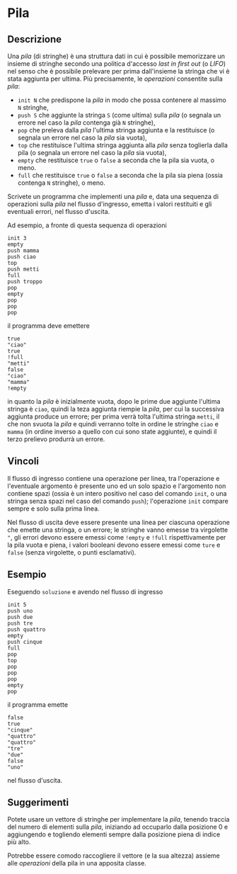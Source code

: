 Pila
====

Descrizione
-----------

Una *pila* (di stringhe) è una struttura dati in cui è possibile memorizzare un
insieme di stringhe secondo una politica d'accesso *last in first out* (o
*LIFO*) nel senso che è possibile prelevare per prima dall'insieme la stringa
che vi è stata aggiunta per ultima. Più precisamente, le *operazioni* consentite
sulla *pila*:

- `init N` che predispone la *pila* in modo che possa contenere al massimo `N` stringhe,
- `push S` che aggiunte la stringa `S` (come ultima) sulla *pila*
  (o segnala un errore nel caso la *pila* contenga già `N` stringhe),
- `pop` che preleva dalla *pila* l'ultima stringa aggiunta e la restituisce
  (o segnala un errore nel caso la *pila* sia vuota),
- `top` che restituisce l'ultima stringa aggiunta alla *pila* senza toglierla dalla pila
  (o segnala un errore nel caso la *pila* sia vuota),
- `empty` che restituisce `true` o `false` a seconda che la pila sia vuota, o meno.
- `full` che restituisce `true` o `false` a seconda che la pila sia piena
  (ossia contenga `N` stringhe), o meno.

Scrivete un programma che implementi una *pila* e, data una sequenza di
operazioni sulla *pila* nel flusso d'ingresso, emetta i valori restituiti e gli
eventuali errori, nel flusso d'uscita.

Ad esempio, a fronte di questa sequenza di operazioni

    init 3
    empty
    push mamma
    push ciao
    top
    push metti
    full
    push troppo
    pop
    empty
    pop
    pop
    pop

il programma deve emettere

    true
    "ciao"
    true
    !full
    "metti"
    false
    "ciao"
    "mamma"
    !empty

in quanto la *pila* è inizialmente vuota, dopo le prime due aggiunte l'ultima
stringa è `ciao`, quindi la teza aggiunta riempie la *pila*, per cui la
successiva aggiunta produce un errore; per prima verrà tolta l'ultima stringa
`metti`, il che non svuota la *pila* e quindi verranno tolte in ordine le
stringhe `ciao` e `mamma` (in ordine inverso a quello con cui sono state
aggiunte), e quindi il terzo prelievo produrrà un errore.


Vincoli
-------

Il flusso di ingresso contiene una operazione per linea, tra l'operazione e
l'eventuale argomento è presente uno ed un solo spazio e l'argomento non
contiene spazi (ossia è un intero positivo nel caso del comando `init`, o una
stringa senza spazi nel caso del comando `push`); l'operazione `init` compare
sempre e solo sulla prima linea.

Nel flusso di uscita deve essere presente una linea per ciascuna operazione che
emette una stringa, o un errore; le stringhe vanno emesse tra virgolette `"`,
gli errori devono essere emessi come `!empty` e `!full` rispettivamente per la
pila vuota e piena, i valori booleani devono essere emessi come `ture` e `false`
(senza virgolette, o punti esclamativi).


Esempio
-------

Eseguendo `soluzione` e avendo nel flusso di ingresso

    init 5
    push uno
    push due
    push tre
    push quattro
    empty
    push cinque
    full
    pop
    top
    pop
    pop
    pop
    empty
    pop

il programma emette

    false
    true
    "cinque"
    "quattro"
    "quattro"
    "tre"
    "due"
    false
    "uno"

nel flusso d'uscita.


Suggerimenti
------------

Potete usare un vettore di stringhe per implementare la *pila*, tenendo traccia
del numero di elementi sulla *pila*, iniziando ad occuparlo dalla posizione 0 e
aggiungendo e togliendo elementi sempre dalla posizione piena di indice più
alto.

Potrebbe essere comodo raccogliere il vettore (e la sua altezza) assieme alle
*operazioni* della pila in una apposita classe.
